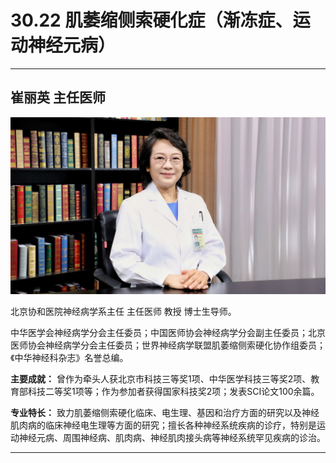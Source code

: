 # 30.22 肌萎缩侧索硬化症（渐冻症、运动神经元病）

---

## 崔丽英 主任医师

![1686480577956](image/c30_022/1686480577956.png)

北京协和医院神经病学系主任 主任医师 教授 博士生导师。

中华医学会神经病学分会主任委员；中国医师协会神经病学分会副主任委员；北京医师协会神经病学分会主任委员；世界神经病学联盟肌萎缩侧索硬化协作组委员；《中华神经科杂志》名誉总编。

**主要成就：** 曾作为牵头人获北京市科技三等奖1项、中华医学科技三等奖2项、教育部科技二等奖1项等；作为参加者获得国家科技奖2项；发表SCI论文100余篇。

**专业特长：** 致力肌萎缩侧索硬化临床、电生理、基因和治疗方面的研究以及神经肌肉病的临床神经电生理等方面的研究；擅长各种神经系统疾病的诊疗，特别是运动神经元病、周围神经病、肌肉病、神经肌肉接头病等神经系统罕见疾病的诊治。

---
